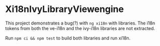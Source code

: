 # Xi18nIvyLibraryViewengine

This project demonstrates a bug(?) with `ng xi18n` with libraries.
The i18n tokens from both the ve-i18n and the ivy-i18n libraries are not extracted.

Run `npm ci && npm test` to build both libraries and run xi18n.
